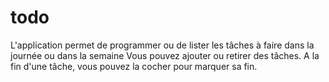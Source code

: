 # todo
L'application permet de programmer ou de lister les tâches à faire dans la journée ou dans la semaine
Vous pouvez ajouter ou retirer des tâches.
A la fin d'une tâche, vous pouvez la cocher pour marquer sa fin.
